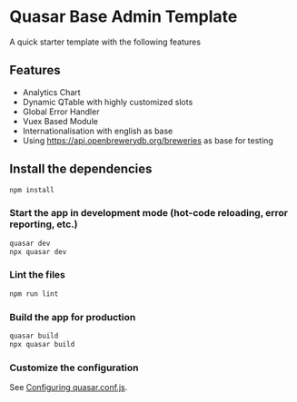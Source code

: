 # Quasar Base Admin Template

A quick starter template with the following features
## Features
* Analytics Chart
* Dynamic QTable with highly customized slots
* Global Error Handler
* Vuex Based Module
* Internationalisation with english as base
* Using https://api.openbrewerydb.org/breweries as base for testing


## Install the dependencies
```bash
npm install
```

### Start the app in development mode (hot-code reloading, error reporting, etc.)
```bash
quasar dev
npx quasar dev
```

### Lint the files
```bash
npm run lint
```

### Build the app for production
```bash
quasar build
npx quasar build
```

### Customize the configuration
See [Configuring quasar.conf.js](https://v1.quasar.dev/quasar-cli/quasar-conf-js).
